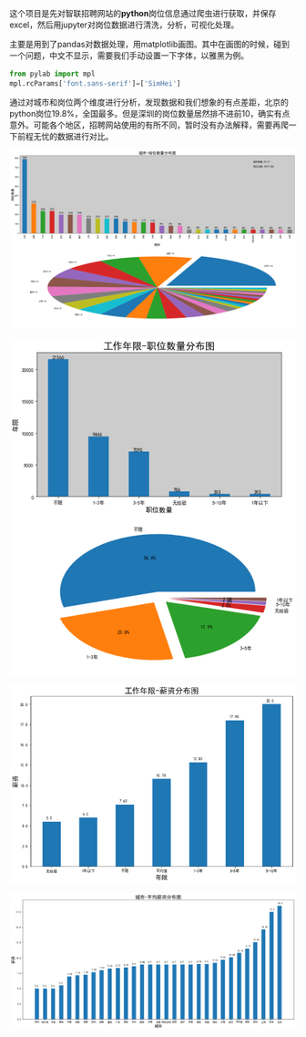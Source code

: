 ​	这个项目是先对智联招聘网站的**python**岗位信息通过爬虫进行获取，并保存excel，然后用jupyter对岗位数据进行清洗，分析，可视化处理。

​	主要是用到了pandas对数据处理，用matplotlib画图。其中在画图的时候，碰到一个问题，中文不显示，需要我们手动设置一下字体，以雅黑为例。

```python
from pylab import mpl 
mpl.rcParams['font.sans-serif']=['SimHei']
```

​	通过对城市和岗位两个维度进行分析，发现数据和我们想象的有点差距，北京的python岗位19.8%，全国最多。但是深圳的岗位数量居然排不进前10，确实有点意外。可能各个地区，招聘网站使用的有所不同，暂时没有办法解释，需要再爬一下前程无忧的数据进行对比。

![](./img/城市-岗位.png)

![](./img/年限-岗位.png)

![](./img/年限-薪资.png)

![](./img/城市-薪资.png)

